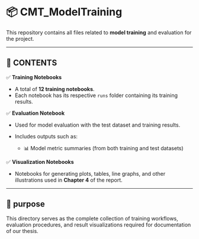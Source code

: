 # 📦 CMT\_ModelTraining

This repository contains all files related to **model training** and evaluation for the project.

---

## 📂 CONTENTS

✅ **Training Notebooks**

* A total of **12 training notebooks**.
* Each notebook has its respective `runs` folder containing its training results.

✅ **Evaluation Notebook**

* Used for model evaluation with the test dataset and training results.
* Includes outputs such as:

  * 📊 Model metric summaries (from both training and test datasets)

✅ **Visualization Notebooks**

* Notebooks for generating plots, tables, line graphs, and other illustrations used in **Chapter 4** of the report.

---

## 📑 purpose

This directory serves as the complete collection of training workflows, evaluation procedures, and result visualizations required for documentation of our thesis.